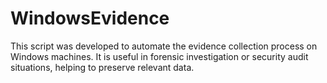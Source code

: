 # WindowsEvidence
This script was developed to automate the evidence collection process on Windows machines. It is useful in forensic investigation or security audit situations, helping to preserve relevant data.
